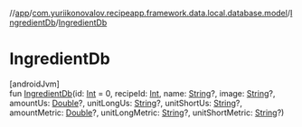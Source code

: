 //[app](../../../index.md)/[com.yuriikonovalov.recipeapp.framework.data.local.database.model](../index.md)/[IngredientDb](index.md)/[IngredientDb](-ingredient-db.md)

# IngredientDb

[androidJvm]\
fun [IngredientDb](-ingredient-db.md)(id: [Int](https://kotlinlang.org/api/latest/jvm/stdlib/kotlin/-int/index.html) = 0, recipeId: [Int](https://kotlinlang.org/api/latest/jvm/stdlib/kotlin/-int/index.html), name: [String](https://kotlinlang.org/api/latest/jvm/stdlib/kotlin/-string/index.html)?, image: [String](https://kotlinlang.org/api/latest/jvm/stdlib/kotlin/-string/index.html)?, amountUs: [Double](https://kotlinlang.org/api/latest/jvm/stdlib/kotlin/-double/index.html)?, unitLongUs: [String](https://kotlinlang.org/api/latest/jvm/stdlib/kotlin/-string/index.html)?, unitShortUs: [String](https://kotlinlang.org/api/latest/jvm/stdlib/kotlin/-string/index.html)?, amountMetric: [Double](https://kotlinlang.org/api/latest/jvm/stdlib/kotlin/-double/index.html)?, unitLongMetric: [String](https://kotlinlang.org/api/latest/jvm/stdlib/kotlin/-string/index.html)?, unitShortMetric: [String](https://kotlinlang.org/api/latest/jvm/stdlib/kotlin/-string/index.html)?)
